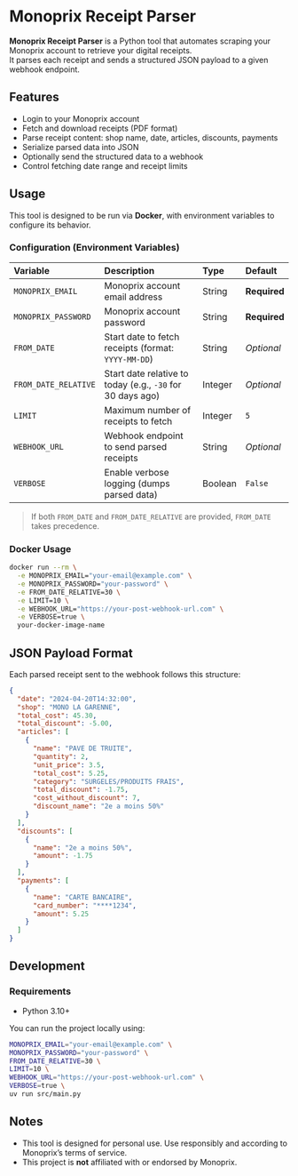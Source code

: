 # Monoprix Receipt Parser

**Monoprix Receipt Parser** is a Python tool that automates scraping your Monoprix account to retrieve your digital receipts.  
It parses each receipt and sends a structured JSON payload to a given webhook endpoint.

## Features

- Login to your Monoprix account
- Fetch and download receipts (PDF format)
- Parse receipt content: shop name, date, articles, discounts, payments
- Serialize parsed data into JSON
- Optionally send the structured data to a webhook
- Control fetching date range and receipt limits

## Usage

This tool is designed to be run via **Docker**, with environment variables to configure its behavior.

### Configuration (Environment Variables)

| Variable             | Description                                         | Type    | Default |
|:---------------------|:----------------------------------------------------|:--------|:--------|
| `MONOPRIX_EMAIL`      | Monoprix account email address                      | String  | **Required** |
| `MONOPRIX_PASSWORD`   | Monoprix account password                           | String  | **Required** |
| `FROM_DATE`           | Start date to fetch receipts (format: `YYYY-MM-DD`) | String  | _Optional_ |
| `FROM_DATE_RELATIVE`  | Start date relative to today (e.g., `-30` for 30 days ago) | Integer | _Optional_ |
| `LIMIT`               | Maximum number of receipts to fetch                | Integer | `5` |
| `WEBHOOK_URL`         | Webhook endpoint to send parsed receipts            | String  | _Optional_ |
| `VERBOSE`             | Enable verbose logging (dumps parsed data)          | Boolean | `False` |

> If both `FROM_DATE` and `FROM_DATE_RELATIVE` are provided, `FROM_DATE` takes precedence.

### Docker Usage

```bash
docker run --rm \
  -e MONOPRIX_EMAIL="your-email@example.com" \
  -e MONOPRIX_PASSWORD="your-password" \
  -e FROM_DATE_RELATIVE=30 \
  -e LIMIT=10 \
  -e WEBHOOK_URL="https://your-post-webhook-url.com" \
  -e VERBOSE=true \
  your-docker-image-name
```

## JSON Payload Format

Each parsed receipt sent to the webhook follows this structure:

```json
{
  "date": "2024-04-20T14:32:00",
  "shop": "MONO LA GARENNE",
  "total_cost": 45.30,
  "total_discount": -5.00,
  "articles": [
    {
      "name": "PAVE DE TRUITE",
      "quantity": 2,
      "unit_price": 3.5,
      "total_cost": 5.25,
      "category": "SURGELES/PRODUITS FRAIS",
      "total_discount": -1.75,
      "cost_without_discount": 7,
      "discount_name": "2e a moins 50%"
    }
  ],
  "discounts": [
    {
      "name": "2e a moins 50%",
      "amount": -1.75
    }
  ],
  "payments": [
    {
      "name": "CARTE BANCAIRE",
      "card_number": "****1234",
      "amount": 5.25
    }
  ]
}
```

## Development

### Requirements

- Python 3.10+

You can run the project locally using:

```bash
MONOPRIX_EMAIL="your-email@example.com" \
MONOPRIX_PASSWORD="your-password" \
FROM_DATE_RELATIVE=30 \
LIMIT=10 \
WEBHOOK_URL="https://your-post-webhook-url.com" \
VERBOSE=true \
uv run src/main.py
```

## Notes

- This tool is designed for personal use. Use responsibly and according to Monoprix’s terms of service.
- This project is **not** affiliated with or endorsed by Monoprix.
